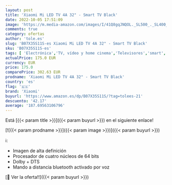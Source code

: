 ```yaml
---
layout: post
title: 'Xiaomi Mi LED TV 4A 32" - Smart TV Black'
date: 2022-10-05 17:51:09
image: 'https://m.media-amazon.com/images/I/41Q8gqJNQOL._SL500_._SL400_.jpg'
comments: true
category: ofertas
author: 'tole.es'
slug: 'B07X35S11S-es Xiaomi Mi LED TV 4A 32" - Smart TV Black'
sku: 'B07X35S11S-es'
tags: [ 'Electrónica','TV, vídeo y home cinema','Televisores','smart','tv','xiaomi','🇪🇸', ]
actualPrice: 175.0 EUR
currency: EUR
price: 175.0
comparePrice: 302.63 EUR
prodname: 'Xiaomi Mi LED TV 4A 32" - Smart TV Black'
country: 'es'
flag: '🇪🇸'
brand: 'Xiaomi'
buyurl: 'https://www.amazon.es/dp/B07X35S11S/?tag=tolees-21'
descuento: '42.17'
average: '187.69563106796'
---
```


Está [{{< param title >}}]({{< param buyurl >}}) en el siguiente enlace!

[![{{< param prodname >}}]({{< param image >}})]({{< param buyurl >}})

ℹ️:

- Imagen de alta definición
- Procesador de cuatro núcleos de 64 bits
- Dolby + DTS
- Mando a distancia bluetooth activado por voz

[🛒 Ver la oferta!!]({{< param buyurl >}})
